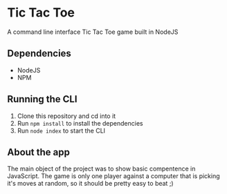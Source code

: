 # Tic Tac Toe
A command line interface Tic Tac Toe game built in NodeJS

## Dependencies
* NodeJS
* NPM

## Running the CLI
1. Clone this repository and cd into it
2. Run `npm install` to install the dependencies
2. Run `node index` to start the CLI

## About the app
The main object of the project was to show basic compentence in JavaScript. The game is only one player against a computer that is picking it's moves at random, so it should be pretty easy to beat ;)
